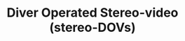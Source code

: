 ---
title: "Diver Operated Stereo-video (stereo-DOVs)"
excerpt: "A field and video analysis guide for diver operated stereo-video"
image: /assets/images/sops/dov.jpg
external_url: https://besjournals.onlinelibrary.wiley.com/doi/full/10.1111/2041-210X.13189
share: false
related: false
---